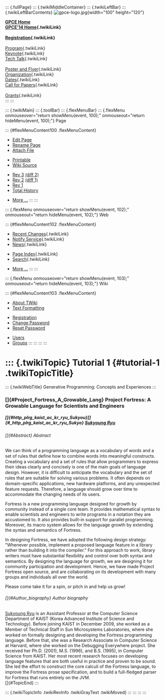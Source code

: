 ::: {.fullPage}
::: {.twikiMiddleContainer}
::: {.twikiLeftBar}
::: {.twikiLeftBarContents}
![gpce-logo.jpg](../pub/GPCE14/WebLeftBar/gpce-logo.jpg){width="100"
height="120"}

**[GPCE Home](http://program-transformation.org/Gpce)**\
**[GPCE\'14 Home](WebHome){.twikiLink}**\
\
**[Registration](GpceRegistration){.twikiLink}**\
\
[Program](ConferenceProgram){.twikiLink}\
[Keynote](KeynoteSpeakers){.twikiLink}\
[Tech Talk](TechTalk){.twikiLink}\
\
[Poster and Flyer](Poster){.twikiLink}\
[Organization](ConferenceOrganization){.twikiLink}\
[Dates](ImportantDates){.twikiLink}\
[Call for Papers](CallForPapers){.twikiLink}\
\
[Grants](Grants){.twikiLink}\
:::
:::

::: {.twikiMain}
::: {.toolBar}
::: {.flexMenuBar}
::: {.flexMenu onmouseover="return showMenu(event, 100);" onmouseout="return hideMenu(event, 100);"}
Page

::: {#flexMenuContent100 .flexMenuContent}
-   [Edit
    Page](http://www.program-transformation.org/edit/GPCE14/Tutorial1ProjectFortress?t=1536828862)
-   [Rename
    Page](http://www.program-transformation.org/rename/GPCE14/Tutorial1ProjectFortress)
-   [Attach
    File](http://www.program-transformation.org/attach/GPCE14/Tutorial1ProjectFortress)

<!-- -->

-   [Printable](http://www.program-transformation.org/view/GPCE14/Tutorial1ProjectFortress?skin=print.pattern)
-   [Wiki
    Source](http://www.program-transformation.org/view/GPCE14/Tutorial1ProjectFortress?skin=text&raw=on&contenttype=text/plain)

<!-- -->

-   [Rev
    3](http://www.program-transformation.org/view/GPCE14/Tutorial1ProjectFortress?rev=1.3)
    [(diff 2)](http://www.program-transformation.org/rdiff/GPCE14/Tutorial1ProjectFortress?rev1=1.3&rev2=1.2)
-   [Rev
    2](http://www.program-transformation.org/view/GPCE14/Tutorial1ProjectFortress?rev=1.2)
    [(diff 1)](http://www.program-transformation.org/rdiff/GPCE14/Tutorial1ProjectFortress?rev1=1.2&rev2=1.1)
-   [Rev
    1](http://www.program-transformation.org/view/GPCE14/Tutorial1ProjectFortress?rev=1.1)
-   [Total
    History](http://www.program-transformation.org/rdiff/GPCE14/Tutorial1ProjectFortress)

<!-- -->

-   [More
    \...](http://www.program-transformation.org/oops/GPCE14/Tutorial1ProjectFortress?template=oopsmore&param1=1.3&param2=1.3)
:::
:::

::: {.flexMenu onmouseover="return showMenu(event, 102);" onmouseout="return hideMenu(event, 102);"}
Web

::: {#flexMenuContent102 .flexMenuContent}
-   [Recent Changes](WebChanges){.twikiLink}
-   [Notify Service](WebNotify){.twikiLink}
-   [News](WebNews){.twikiLink}

<!-- -->

-   [Page Index](WebIndex){.twikiLink}
-   [Search](WebSearch){.twikiLink}

<!-- -->

-   [More
    \...](http://www.program-transformation.org/oops/GPCE14/Tutorial1ProjectFortress?template=oopsmore&param1=1.3&param2=1.3)
:::
:::

::: {.flexMenu onmouseover="return showMenu(event, 103);" onmouseout="return hideMenu(event, 103);"}
Wiki

::: {#flexMenuContent103 .flexMenuContent}
-   [About
    TWiki](http://www.program-transformation.org/view/TWiki/WebHome)
-   [Text
    Formatting](http://www.program-transformation.org/view/TWiki/TextFormattingRules)

<!-- -->

-   [Registration](http://www.program-transformation.org/view/TWiki/TWikiRegistration)
-   [Change
    Password](http://www.program-transformation.org/view/TWiki/ChangePassword)
-   [Reset
    Password](http://www.program-transformation.org/view/TWiki/ResetPassword)

<!-- -->

-   [Users](http://www.program-transformation.org/view/Main/TWikiUsers)
-   [Groups](http://www.program-transformation.org/view/Main/TWikiGroups)
:::
:::
:::
:::

::: {.twikiTopic}
Tutorial 1 {#tutorial-1 .twikiTopicTitle}
==========

::: {.twikiWebTitle}
Generative Programming: Concepts and Experiences
:::

### []{#Project_Fortress_A_Growable_Lang} Project Fortress: A Growable Language for Scientists and Engineers

##### []{#http_plrg_kaist_ac_kr_ryu_Sukyou}[]{#_http_plrg_kaist_ac_kr_ryu_Sukyo} [Sukyoung Ryu](http://plrg.kaist.ac.kr/ryu)

###### []{#Abstract} Abstract

We can think of a programming language as a vocabulary of words and a
set of rules that deﬁne how to combine words into meaningful constructs.
Creating a vocabulary and a set of rules that allow programmers to
express their ideas clearly and concisely is one of the main goals of
language design. However, it is diﬃcult to anticipate the vocabulary and
the set of rules that are suitable for solving various problems. It
often depends on domain-speciﬁc applications, new hardware platforms,
and any unexpected feature requests. Therefore, a language should grow
over time to accommodate the changing needs of its users.

Fortress is a new programming language designed for growth by community
instead of a single core team. It provides mathematical syntax to enable
scientists and engineers to write programs in a notation they are
accustomed to. It also provides built-in support for parallel
programming. Moreover, its macro system allows for the language growth
by extending the syntax and semantics of Fortress.

In designing Fortress, we have adopted the following design strategy:
"Whenever possible, implement a proposed language feature in a library
rather than building it into the compiler." For this approach to work,
library writers must have substantial ﬂexibility and control over both
syntax and semantics. By designing the language for growth, we are
designing it for community participation and development. Hence, we have
made Project Fortress open source, and are collaborating on its
development with many groups and individuals all over the world.

Please come take it for a spin, or pitch in and help us grow!

###### []{#Author_biography} Author biography

[Sukyoung Ryu](http://plrg.kaist.ac.kr/ryu) is an Assistant Professor at
the Computer Science Department of KAIST (Korea Advanced Institute of
Science and Technology). Before joining KAIST in December 2009, she
worked as a Member of Technical Staﬀ in Sun Microsystems Laboratories,
where she worked on formally designing and developing the Fortress
programming language. Before that, she was a Research Associate in
Computer Science at Harvard, where she worked on the Debugging
Everywhere project. She received her Ph.D. (2001), M.S. (1996), and B.S.
(1995), in Computer Science from KAIST. Her most recent research focuses
on developing language features that are both useful in practice and
proven to be sound. She led the effort to construct the core calculi of
the Fortress language, to improve the Fortress prose speciﬁcation, and
to build a full-ﬂedged parser for Fortress that runs entirely on the
JVM.\
[]{#TopicEnd}
:::

::: {.twikiTopicInfo .twikiRevInfo .twikiGrayText .twikiMoved}
:::
:::
:::
:::
